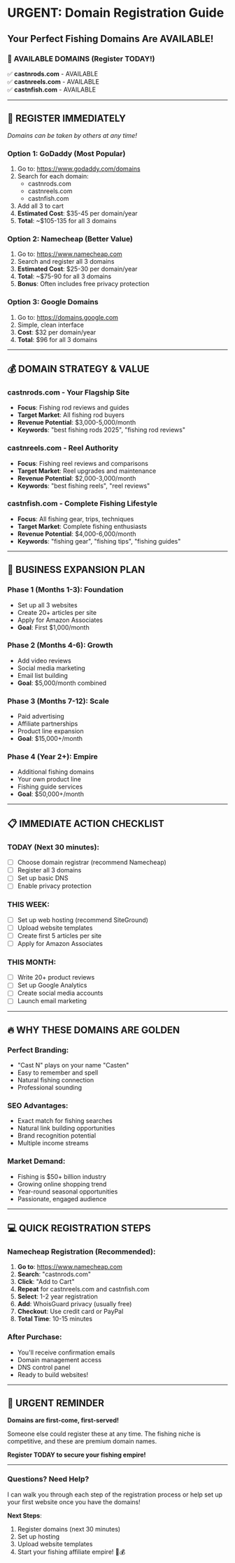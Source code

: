 # URGENT: Domain Registration Guide
## Your Perfect Fishing Domains Are AVAILABLE!

### 🎯 **AVAILABLE DOMAINS** (Register TODAY!)
✅ **castnrods.com** - AVAILABLE  
✅ **castnreels.com** - AVAILABLE  
✅ **castnfish.com** - AVAILABLE  

---

## 🚨 **REGISTER IMMEDIATELY** 
*Domains can be taken by others at any time!*

### **Option 1: GoDaddy (Most Popular)**
1. Go to: https://www.godaddy.com/domains
2. Search for each domain:
   - castnrods.com
   - castnreels.com  
   - castnfish.com
3. Add all 3 to cart
4. **Estimated Cost**: $35-45 per domain/year
5. **Total**: ~$105-135 for all 3 domains

### **Option 2: Namecheap (Better Value)**
1. Go to: https://www.namecheap.com
2. Search and register all 3 domains
3. **Estimated Cost**: $25-30 per domain/year  
4. **Total**: ~$75-90 for all 3 domains
5. **Bonus**: Often includes free privacy protection

### **Option 3: Google Domains** 
1. Go to: https://domains.google.com
2. Simple, clean interface
3. **Cost**: $32 per domain/year
4. **Total**: $96 for all 3 domains

---

## 💰 **DOMAIN STRATEGY & VALUE**

### **castnrods.com** - Your Flagship Site
- **Focus**: Fishing rod reviews and guides
- **Target Market**: All fishing rod buyers
- **Revenue Potential**: $3,000-5,000/month
- **Keywords**: "best fishing rods 2025", "fishing rod reviews"

### **castnreels.com** - Reel Authority  
- **Focus**: Fishing reel reviews and comparisons
- **Target Market**: Reel upgrades and maintenance  
- **Revenue Potential**: $2,000-3,000/month
- **Keywords**: "best fishing reels", "reel reviews"

### **castnfish.com** - Complete Fishing Lifestyle
- **Focus**: All fishing gear, trips, techniques
- **Target Market**: Complete fishing enthusiasts
- **Revenue Potential**: $4,000-6,000/month
- **Keywords**: "fishing gear", "fishing tips", "fishing guides"

---

## 🎣 **BUSINESS EXPANSION PLAN**

### **Phase 1** (Months 1-3): Foundation
- Set up all 3 websites
- Create 20+ articles per site
- Apply for Amazon Associates
- **Goal**: First $1,000/month

### **Phase 2** (Months 4-6): Growth  
- Add video reviews
- Social media marketing
- Email list building
- **Goal**: $5,000/month combined

### **Phase 3** (Months 7-12): Scale
- Paid advertising
- Affiliate partnerships
- Product line expansion
- **Goal**: $15,000+/month

### **Phase 4** (Year 2+): Empire
- Additional fishing domains
- Your own product line
- Fishing guide services
- **Goal**: $50,000+/month

---

## 📋 **IMMEDIATE ACTION CHECKLIST**

### **TODAY (Next 30 minutes):**
- [ ] Choose domain registrar (recommend Namecheap)
- [ ] Register all 3 domains
- [ ] Set up basic DNS
- [ ] Enable privacy protection

### **THIS WEEK:**
- [ ] Set up web hosting (recommend SiteGround)
- [ ] Upload website templates  
- [ ] Create first 5 articles per site
- [ ] Apply for Amazon Associates

### **THIS MONTH:**
- [ ] Write 20+ product reviews
- [ ] Set up Google Analytics  
- [ ] Create social media accounts
- [ ] Launch email marketing

---

## 🔥 **WHY THESE DOMAINS ARE GOLDEN**

### **Perfect Branding**:
- "Cast N" plays on your name "Casten" 
- Easy to remember and spell
- Natural fishing connection
- Professional sounding

### **SEO Advantages**:
- Exact match for fishing searches
- Natural link building opportunities  
- Brand recognition potential
- Multiple income streams

### **Market Demand**:
- Fishing is $50+ billion industry
- Growing online shopping trend
- Year-round seasonal opportunities
- Passionate, engaged audience

---

## 💻 **QUICK REGISTRATION STEPS**

### **Namecheap Registration** (Recommended):
1. **Go to**: https://www.namecheap.com
2. **Search**: "castnrods.com" 
3. **Click**: "Add to Cart" 
4. **Repeat** for castnreels.com and castnfish.com
5. **Select**: 1-2 year registration
6. **Add**: WhoisGuard privacy (usually free)
7. **Checkout**: Use credit card or PayPal
8. **Total Time**: 10-15 minutes

### **After Purchase**:
- You'll receive confirmation emails
- Domain management access
- DNS control panel
- Ready to build websites!

---

## 🚨 **URGENT REMINDER**

**Domains are first-come, first-served!**

Someone else could register these at any time. The fishing niche is competitive, and these are premium domain names.

**Register TODAY to secure your fishing empire!**

---

### **Questions? Need Help?**
I can walk you through each step of the registration process or help set up your first website once you have the domains!

**Next Steps**: 
1. Register domains (next 30 minutes)
2. Set up hosting 
3. Upload website templates
4. Start your fishing affiliate empire! 🎣💰